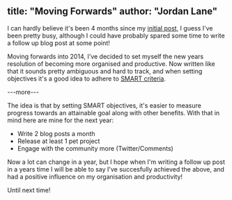 title: "Moving Forwards"
author: "Jordan Lane"
---
I can hardly believe it's been 4 months since my [initial post](http://jordanlane.me/article/so-it-begins), I guess I've been pretty busy, although I could have probably spared some time to write a follow up blog post at some point! 

Moving forwards into 2014, I've decided to set myself the new years resolution of becoming more organised and productive. Now written like that it sounds pretty ambiguous and hard to track, and when setting objectives it's a good idea to adhere to [SMART criteria](http://en.wikipedia.org/wiki/SMART_criteria).

---more---

The idea is that by setting SMART objectives, it's easier to measure progress towards an attainable goal along with other benefits. With that in mind here are mine for the next year:

- Write 2 blog posts a month
- Release at least 1 pet project
- Engage with the community more (Twitter/Comments)

Now a lot can change in a year, but I hope when I'm writing a follow up post in a years time I will be able to say I've succesfully achieved the above, and had a positive influence on my organisation and productivity!

Until next time!